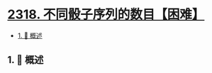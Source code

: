# [2318. 不同骰子序列的数目【困难】](https://github.com/Tdahuyou/TNotes.leetcode/tree/main/notes/2318.%20%E4%B8%8D%E5%90%8C%E9%AA%B0%E5%AD%90%E5%BA%8F%E5%88%97%E7%9A%84%E6%95%B0%E7%9B%AE%E3%80%90%E5%9B%B0%E9%9A%BE%E3%80%91)

<!-- region:toc -->

- [1. 📝 概述](#1--概述)

<!-- endregion:toc -->

## 1. 📝 概述
